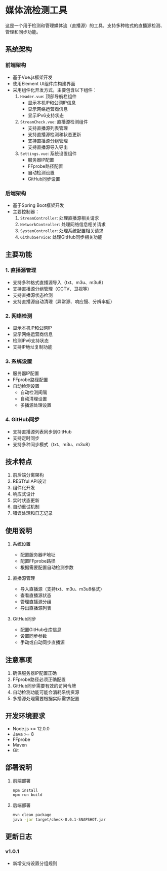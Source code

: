 # 媒体流检测工具

这是一个用于检测和管理媒体流（直播源）的工具，支持多种格式的直播源检测、管理和同步功能。

## 系统架构

### 前端架构
- 基于Vue.js框架开发
- 使用Element UI组件库构建界面
- 采用组件化开发方式，主要包含以下组件：
  1. `Header.vue`: 顶部导航栏组件
     - 显示本机IP和公网IP信息
     - 显示网络运营商信息
     - 显示IPv6支持状态
  2. `StreamCheck.vue`: 直播源检测组件
     - 支持直播源列表管理
     - 支持直播源检测和状态更新
     - 支持直播源分组管理
     - 支持直播源导入导出
  3. `Settings.vue`: 系统设置组件
     - 服务器IP配置
     - FFprobe路径配置
     - 自动检测设置
     - GitHub同步设置

### 后端架构
- 基于Spring Boot框架开发
- 主要控制器：
  1. `StreamController`: 处理直播源相关请求
  2. `NetworkController`: 处理网络信息相关请求
  3. `SystemController`: 处理系统配置相关请求
  4. `GithubService`: 处理GitHub同步相关功能

## 主要功能

### 1. 直播源管理
- 支持多种格式直播源导入（txt、m3u、m3u8）
- 支持直播源分组管理（CCTV、卫视等）
- 支持直播源状态检测
- 支持直播源自动清理（异常源、响应慢、分辨率低）

### 2. 网络检测
- 显示本机IP和公网IP
- 显示网络运营商信息
- 检测IPv6支持状态
- 支持IP地址复制功能

### 3. 系统设置
- 服务器IP配置
- FFprobe路径配置
- 自动检测设置
  - 自动检测间隔
  - 自动清理设置
  - 多播源处理设置

### 4. GitHub同步
- 支持直播源列表同步到GitHub
- 支持定时同步
- 支持多种同步模式（txt、m3u、m3u8）

## 技术特点

1. 前后端分离架构
2. RESTful API设计
3. 组件化开发
4. 响应式设计
5. 实时状态更新
6. 自动重试机制
7. 错误处理和日志记录

## 使用说明

1. 系统设置
   - 配置服务器IP地址
   - 配置FFprobe路径
   - 根据需要配置自动检测参数

2. 直播源管理
   - 导入直播源（支持txt、m3u、m3u8格式）
   - 查看直播源状态
   - 管理直播源分组
   - 导出直播源列表

3. GitHub同步
   - 配置GitHub仓库信息
   - 设置同步参数
   - 手动或自动同步直播源

## 注意事项

1. 确保服务器IP配置正确
2. FFprobe路径必须正确配置
3. GitHub同步需要有效的访问令牌
4. 自动检测功能可能会消耗系统资源
5. 多播源处理需要根据实际需求配置

## 开发环境要求

- Node.js >= 12.0.0
- Java >= 8
- FFprobe
- Maven
- Git

## 部署说明

1. 前端部署
   ```bash
   npm install
   npm run build
   ```

2. 后端部署
   ```bash
   mvn clean package
   java -jar target/check-0.0.1-SNAPSHOT.jar
   ```

## 更新日志

### v1.0.1
- 新增支持设置分组规则